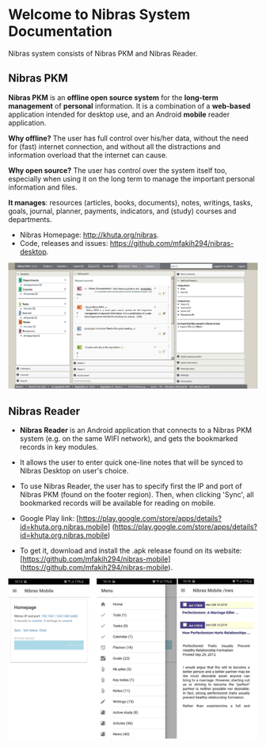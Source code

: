 # Welcome to Nibras System Documentation

Nibras system consists of Nibras PKM and Nibras Reader.

## Nibras PKM 

**Nibras PKM** is an __offline open source system__ for the __long-term management__ of __personal__ information. It is a combination of a __web-based__ application intended for desktop use, and an Android __mobile__ reader application.

**Why offline?** The user has full control over his/her data, without the need for (fast) internet connection, and without all the distractions and information overload that the internet can cause.

**Why open source?** The user has control over the system itself too, especially when using it on the long term to manage the important personal information and files.


**It manages**: resources (articles, books, documents), notes, writings, tasks, goals, journal, planner, payments, indicators, and (study) courses and departments.


* Nibras Homepage: http://khuta.org/nibras.
* Code, releases and issues: https://github.com/mfakih294/nibras-desktop.

![regions-original](./images/nibras-main.jpg)

## Nibras Reader


* **Nibras Reader** is an Android application that connects to a Nibras PKM system (e.g. on the same WIFI network), and gets the bookmarked records in key modules.

* It allows the user to enter quick one-line notes that will be synced to Nibras Desktop on user's choice.


* To use Nibras Reader, the user has to specify first the IP and port of Nibras PKM (found on the footer region). Then, when clicking 'Sync', all bookmarked records will be available for reading on mobile.

* Google Play link: 
[https://play.google.com/store/apps/details?id=khuta.org.nibras.mobile]
(https://play.google.com/store/apps/details?id=khuta.org.nibras.mobile)

* To get it, download and install the .apk release found on its website: 
[https://github.com/mfakih294/nibras-mobile]
(https://github.com/mfakih294/nibras-mobile).


![parameters](./images/nibras-mobile-homepage.jpg)


